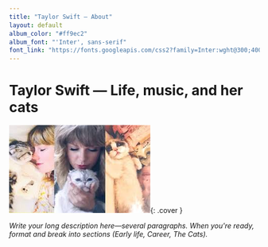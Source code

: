 ```yaml
---
title: "Taylor Swift — About"
layout: default
album_color: "#ff9ec2"
album_font: "'Inter', sans-serif"
font_link: "https://fonts.googleapis.com/css2?family=Inter:wght@300;400;700&display=swap"
---
```


# Taylor Swift — Life, music, and her cats

<!-- Write a long description here: start with early life, brief career arc, then a paragraph about her cats (Meredith, Olivia, Benjamin). -->

![Taylor & cats](/assets/images/taylor_and_cats.jpg){: .cover }

*Write your long description here—several paragraphs. When you're ready, format and break into sections (Early life, Career, The Cats).*

